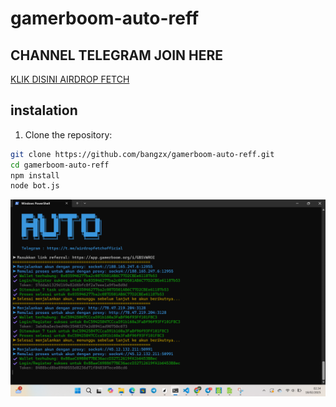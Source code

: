# gamerboom-auto-reff

## CHANNEL TELEGRAM JOIN HERE
[KLIK DISINI AIRDROP FETCH](https://t.me/airdropfetchofficial)

## instalation
1. Clone the repository:
```bash
git clone https://github.com/bangzx/gamerboom-auto-reff.git
cd gamerboom-auto-reff
npm install
node bot.js
```

![](gamer.png)
